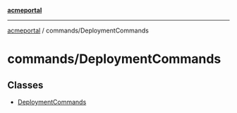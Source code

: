 [**acmeportal**](../../README.md)

***

[acmeportal](../../README.md) / commands/DeploymentCommands

# commands/DeploymentCommands

## Classes

- [DeploymentCommands](classes/DeploymentCommands.md)
